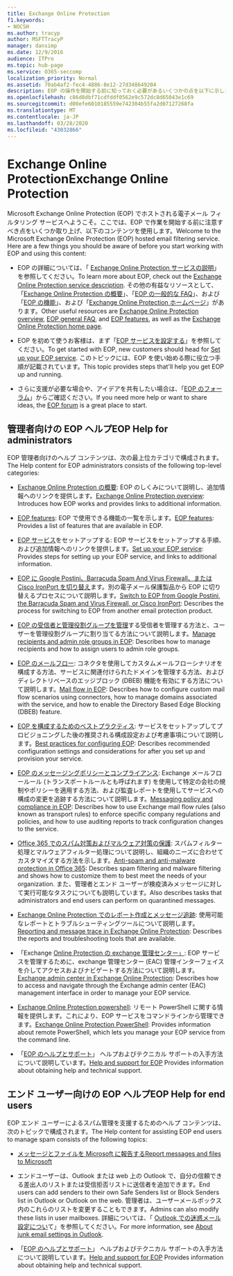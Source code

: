 ```yaml
---
title: Exchange Online Protection
f1.keywords:
- NOCSH
ms.author: tracyp
author: MSFTTracyP
manager: dansimp
ms.date: 12/9/2016
audience: ITPro
ms.topic: hub-page
ms.service: O365-seccomp
localization_priority: Normal
ms.assetid: 70ab4af2-fec4-4886-8e12-27d348649204
description: EOP の操作を開始する前に知っておく必要があるいくつかの点を以下に示します。
ms.openlocfilehash: c86d8dbf71cdfddf0562e9c572dc8d65043e1c69
ms.sourcegitcommit: d00efe6010185559e742304b55fa2d07127268fa
ms.translationtype: MT
ms.contentlocale: ja-JP
ms.lasthandoff: 03/28/2020
ms.locfileid: "43032866"
---
```

# <a name="exchange-online-protection"></a><span data-ttu-id="bb661-103">Exchange Online Protection</span><span class="sxs-lookup"><span data-stu-id="bb661-103">Exchange Online Protection</span></span>

<span data-ttu-id="bb661-p101">Microsoft Exchange Online Protection (EOP) でホストされる電子メール フィルタリング サービスへようこそ。ここでは、EOP で作業を開始する前に注意すべき点をいくつか取り上げ、以下のコンテンツを使用します。</span><span class="sxs-lookup"><span data-stu-id="bb661-p101">Welcome to the Microsoft Exchange Online Protection (EOP) hosted email filtering service. Here are a few things you should be aware of before you start working with EOP and using this content:</span></span>

- <span data-ttu-id="bb661-106">EOP の詳細については、「 [Exchange Online Protection サービスの説明](https://docs.microsoft.com/office365/servicedescriptions/exchange-online-protection-service-description/exchange-online-protection-service-description)」を参照してください。</span><span class="sxs-lookup"><span data-stu-id="bb661-106">To learn more about EOP, check out the [Exchange Online Protection service description](https://docs.microsoft.com/office365/servicedescriptions/exchange-online-protection-service-description/exchange-online-protection-service-description).</span></span> <span data-ttu-id="bb661-107">その他の有益なリソースとして、「[Exchange Online Protection の概要](exchange-online-protection-overview.md)」、「[EOP の一般的な FAQ](eop-general-faq.md)」、および「[EOP の機能](eop-features.md)」、および「[Exchange Online Protection ホームページ](https://products.office.com/exchange/exchange-email-security-spam-protection)」があります。</span><span class="sxs-lookup"><span data-stu-id="bb661-107">Other useful resources are [Exchange Online Protection overview](exchange-online-protection-overview.md), [EOP general FAQ](eop-general-faq.md), and [EOP features](eop-features.md), as well as the [Exchange Online Protection home page](https://products.office.com/exchange/exchange-email-security-spam-protection).</span></span>

- <span data-ttu-id="bb661-108">EOP を初めて使うお客様は、まず「[EOP サービスを設定する](set-up-your-eop-service.md)」を参照してください。</span><span class="sxs-lookup"><span data-stu-id="bb661-108">To get started with EOP, new customers should head for [Set up your EOP service](set-up-your-eop-service.md).</span></span> <span data-ttu-id="bb661-109">このトピックには、EOP を使い始める際に役立つ手順が記載されています。</span><span class="sxs-lookup"><span data-stu-id="bb661-109">This topic provides steps that'll help you get EOP up and running.</span></span>

- <span data-ttu-id="bb661-110">さらに支援が必要な場合や、アイデアを共有したい場合は、「[EOP のフォーラム](https://go.microsoft.com/fwlink/?LinkId=285351)」からご確認ください。</span><span class="sxs-lookup"><span data-stu-id="bb661-110">If you need more help or want to share ideas, the [EOP forum](https://go.microsoft.com/fwlink/?LinkId=285351) is a great place to start.</span></span>

## <a name="eop-help-for-administrators"></a><span data-ttu-id="bb661-111">管理者向けの EOP ヘルプ</span><span class="sxs-lookup"><span data-stu-id="bb661-111">EOP Help for administrators</span></span>

<span data-ttu-id="bb661-112">EOP 管理者向けのヘルプ コンテンツは、次の最上位カテゴリで構成されます。</span><span class="sxs-lookup"><span data-stu-id="bb661-112">The Help content for EOP administrators consists of the following top-level categories:</span></span>

- <span data-ttu-id="bb661-113">[Exchange Online Protection の概要](exchange-online-protection-overview.md): EOP のしくみについて説明し、追加情報へのリンクを提供します。</span><span class="sxs-lookup"><span data-stu-id="bb661-113">[Exchange Online Protection overview](exchange-online-protection-overview.md): Introduces how EOP works and provides links to additional information.</span></span>

- <span data-ttu-id="bb661-114">[EOP features](eop-features.md): EOP で使用できる機能の一覧を示します。</span><span class="sxs-lookup"><span data-stu-id="bb661-114">[EOP features](eop-features.md): Provides a list of features that are available in EOP.</span></span>

- <span data-ttu-id="bb661-115">[EOP サービス](set-up-your-eop-service.md)をセットアップする: EOP サービスをセットアップする手順、および追加情報へのリンクを提供します。</span><span class="sxs-lookup"><span data-stu-id="bb661-115">[Set up your EOP service](set-up-your-eop-service.md): Provides steps for setting up your EOP service, and links to additional information.</span></span>

- <span data-ttu-id="bb661-116">[EOP に Google Postini、Barracuda Spam And Virus Firewall、または Cisco IronPort を切り替え](switch-to-eop-from-google-postini-the-barracuda-spam-and-virus-firewall-or-cisco.md)ます。別の電子メール保護製品から EOP に切り替えるプロセスについて説明します。</span><span class="sxs-lookup"><span data-stu-id="bb661-116">[Switch to EOP from Google Postini, the Barracuda Spam and Virus Firewall, or Cisco IronPort](switch-to-eop-from-google-postini-the-barracuda-spam-and-virus-firewall-or-cisco.md): Describes the process for switching to EOP from another email protection product.</span></span>

- <span data-ttu-id="bb661-117">[EOP の受信者と管理役割グループを管理](manage-recipients-and-admin-role-groups-in-eop.md)する受信者を管理する方法と、ユーザーを管理役割グループに割り当てる方法について説明します。</span><span class="sxs-lookup"><span data-stu-id="bb661-117">[Manage recipients and admin role groups in EOP](manage-recipients-and-admin-role-groups-in-eop.md): Describes how to manage recipients and how to assign users to admin role groups.</span></span>

- <span data-ttu-id="bb661-118">[EOP のメールフロー](mail-flow-in-eop.md): コネクタを使用してカスタムメールフローシナリオを構成する方法、サービスに関連付けられたドメインを管理する方法、およびディレクトリベースのエッジブロック (DBEB) 機能を有効にする方法について説明します。</span><span class="sxs-lookup"><span data-stu-id="bb661-118">[Mail flow in EOP](mail-flow-in-eop.md): Describes how to configure custom mail flow scenarios using connectors, how to manage domains associated with the service, and how to enable the Directory Based Edge Blocking (DBEB) feature.</span></span>

- <span data-ttu-id="bb661-119">[EOP を構成するためのベストプラクティス](best-practices-for-configuring-eop.md): サービスをセットアップしてプロビジョニングした後の推奨される構成設定および考慮事項について説明します。</span><span class="sxs-lookup"><span data-stu-id="bb661-119">[Best practices for configuring EOP](best-practices-for-configuring-eop.md): Describes recommended configuration settings and considerations for after you set up and provision your service.</span></span>

- <span data-ttu-id="bb661-120">[EOP のメッセージングポリシーとコンプライアンス](messaging-policy-and-compliance-in-eop.md): Exchange メールフロールール (トランスポートルールとも呼ばれます) を使用して特定の会社の規制やポリシーを適用する方法、および監査レポートを使用してサービスへの構成の変更を追跡する方法について説明します。</span><span class="sxs-lookup"><span data-stu-id="bb661-120">[Messaging policy and compliance in EOP](messaging-policy-and-compliance-in-eop.md): Describes how to use Exchange mail flow rules (also known as transport rules) to enforce specific company regulations and policies, and how to use auditing reports to track configuration changes to the service.</span></span>

- <span data-ttu-id="bb661-121">[Office 365 でのスパム対策およびマルウェア対策の保護](anti-spam-and-anti-malware-protection.md): スパムフィルター処理とマルウェアフィルター処理について説明し、組織のニーズに合わせてカスタマイズする方法を示します。</span><span class="sxs-lookup"><span data-stu-id="bb661-121">[Anti-spam and anti-malware protection in Office 365](anti-spam-and-anti-malware-protection.md): Describes spam filtering and malware filtering and shows how to customize them to best meet the needs of your organization.</span></span> <span data-ttu-id="bb661-122">また、管理者とエンド ユーザーが検疫済みメッセージに対して実行可能なタスクについても説明しています。</span><span class="sxs-lookup"><span data-stu-id="bb661-122">Also describes tasks that administrators and end users can perform on quarantined messages.</span></span>

- <span data-ttu-id="bb661-123">[Exchange Online Protection でのレポート作成とメッセージ追跡](reporting-and-message-trace-in-exchange-online-protection.md): 使用可能なレポートとトラブルシューティングツールについて説明します。</span><span class="sxs-lookup"><span data-stu-id="bb661-123">[Reporting and message trace in Exchange Online Protection](reporting-and-message-trace-in-exchange-online-protection.md): Describes the reports and troubleshooting tools that are available.</span></span>

- <span data-ttu-id="bb661-124">「Exchange [Online Protection の exchange 管理センター」](exchange-admin-center-in-exchange-online-protection-eop.md): EOP サービスを管理するために、exchange 管理センター (EAC) 管理インターフェイスを介してアクセスおよびナビゲートする方法について説明します。</span><span class="sxs-lookup"><span data-stu-id="bb661-124">[Exchange admin center in Exchange Online Protection](exchange-admin-center-in-exchange-online-protection-eop.md): Describes how to access and navigate through the Exchange admin center (EAC) management interface in order to manage your EOP service.</span></span>

- <span data-ttu-id="bb661-125">[Exchange Online Protection powershell](https://docs.microsoft.com/powershell/exchange/exchange-eop/exchange-online-protection-powershell): リモート PowerShell に関する情報を提供します。これにより、EOP サービスをコマンドラインから管理できます。</span><span class="sxs-lookup"><span data-stu-id="bb661-125">[Exchange Online Protection PowerShell](https://docs.microsoft.com/powershell/exchange/exchange-eop/exchange-online-protection-powershell): Provides information about remote PowerShell, which lets you manage your EOP service from the command line.</span></span>

- <span data-ttu-id="bb661-126">「[EOP のヘルプとサポート](help-and-support-for-eop.md)」 ヘルプおよびテクニカル サポートの入手方法について説明しています。</span><span class="sxs-lookup"><span data-stu-id="bb661-126">[Help and support for EOP](help-and-support-for-eop.md) Provides information about obtaining help and technical support.</span></span>

## <a name="eop-help-for-end-users"></a><span data-ttu-id="bb661-127">エンド ユーザー向けの EOP ヘルプ</span><span class="sxs-lookup"><span data-stu-id="bb661-127">EOP Help for end users</span></span>

<span data-ttu-id="bb661-128">EOP エンド ユーザーによるスパム管理を支援するためのヘルプ コンテンツは、次のトピックで構成されます。</span><span class="sxs-lookup"><span data-stu-id="bb661-128">The Help content for assisting EOP end users to manage spam consists of the following topics:</span></span>

- [<span data-ttu-id="bb661-129">メッセージとファイルを Microsoft に報告する</span><span class="sxs-lookup"><span data-stu-id="bb661-129">Report messages and files to Microsoft</span></span>](report-junk-email-messages-to-microsoft.md)

- <span data-ttu-id="bb661-130">エンドユーザーは、Outlook または web 上の Outlook で、自分の信頼できる差出人のリストまたは受信拒否リストに送信者を追加できます。</span><span class="sxs-lookup"><span data-stu-id="bb661-130">End users can add senders to their own Safe Senders list or Block Senders list in Outlook or Outlook on the web.</span></span> <span data-ttu-id="bb661-131">管理者は、ユーザーメールボックス内のこれらのリストを変更することもできます。</span><span class="sxs-lookup"><span data-stu-id="bb661-131">Admins can also modify these lists in user mailboxes.</span></span> <span data-ttu-id="bb661-132">詳細については、「 [Outlook での迷惑メール設定につい](configure-junk-email-settings-on-exo-mailboxes.md#about-junk-email-settings-in-outlook)て」を参照してください。</span><span class="sxs-lookup"><span data-stu-id="bb661-132">For more information, see [About junk email settings in Outlook](configure-junk-email-settings-on-exo-mailboxes.md#about-junk-email-settings-in-outlook).</span></span>

- <span data-ttu-id="bb661-133">「[EOP のヘルプとサポート](help-and-support-for-eop.md)」 ヘルプおよびテクニカル サポートの入手方法について説明しています。</span><span class="sxs-lookup"><span data-stu-id="bb661-133">[Help and support for EOP](help-and-support-for-eop.md) Provides information about obtaining help and technical support.</span></span>
